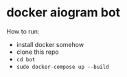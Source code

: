 # docker aiogram bot 

How to run:
- install docker somehow
- clone this repo
- `cd bot`
- `sudo docker-compose up --build`
